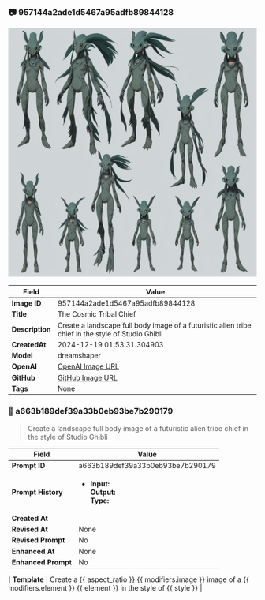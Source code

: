 

### 📷 957144a2ade1d5467a95adfb89844128 


![data.id](./957144a2ade1d5467a95adfb89844128.jpg)


| Field          | Value                                                                                                                     |
|----------------|---------------------------------------------------------------------------------------------------------------------------|
| **Image ID**             | 957144a2ade1d5467a95adfb89844128                                                                                                             |
| **Title**           | The Cosmic Tribal Chief                                                                                                       |
| **Description**           | Create a landscape full body image of a futuristic alien tribe chief in the style of Studio Ghibli                                                                                                       |
| **CreatedAt**        | 2024-12-19 01:53:31.304903                                                                                                        |
| **Model**        | dreamshaper                                                                                                        |
| **OpenAI**         | [OpenAI Image URL](http://192.168.1.85:8081/generated-images/b643075766435.png)                                                                                |
| **GitHub**         | [GitHub Image URL](https://raw.githubusercontent.com/Caneta-Silva/weeb/refs/heads/main/images/957144a2ade1d5467a95adfb89844128/957144a2ade1d5467a95adfb89844128.jpg)                                                                                |
| **Tags**       | None                                                                                                                   |

### 📜 a663b189def39a33b0eb93be7b290179

> Create a landscape full body image of a futuristic alien tribe chief in the style of Studio Ghibli

| Field          | Value                                                                                                                                                                      |
|----------------|----------------------------------------------------------------------------------------------------------------------------------------------------------------------------|
| **Prompt ID**  | a663b189def39a33b0eb93be7b290179                                                                                                                                                            |
| **Prompt History** | <ul><li>**Input:**  <br> **Output:**  <br> **Type:** </li></ul> |
| **Created At** |                                                                                                                                                    |
| **Revised At** | None                                                                                                                                                   |
| **Revised Prompt** | No                                                                                                                                                                      |
| **Enhanced At** | None                                                                                                                                                  |
| **Enhanced Prompt** | No                                                                                                                                                                    |

| **Template**   | Create a {{ aspect_ratio }} {{ modifiers.image }} image of a {{ modifiers.element }} {{ element }} in the style of {{ style }}                                                                                                                                           |


